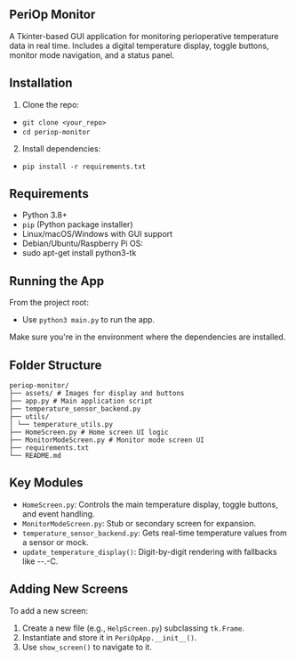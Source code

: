 ## PeriOp Monitor

A Tkinter-based GUI application for monitoring perioperative temperature data in real time. Includes a digital temperature display, toggle buttons, monitor mode navigation, and a status panel.

## Installation

1. Clone the repo:
- `git clone <your_repo>`
- `cd periop-monitor`
2. Install dependencies:
- `pip install -r requirements.txt`

## Requirements

- Python 3.8+
- `pip` (Python package installer)
- Linux/macOS/Windows with GUI support
- Debian/Ubuntu/Raspberry Pi OS:
- sudo apt-get install python3-tk


## Running the App

From the project root:
- Use `python3 main.py` to run the app.

Make sure you're in the environment where the dependencies are installed.

## Folder Structure

``` 
periop-monitor/
├── assets/ # Images for display and buttons
├── app.py # Main application script
├── temperature_sensor_backend.py
├── utils/
│ └── temperature_utils.py
├── HomeScreen.py # Home screen UI logic
├── MonitorModeScreen.py # Monitor mode screen UI
├── requirements.txt
└── README.md 
```

## Key Modules

- `HomeScreen.py`: Controls the main temperature display, toggle buttons, and event handling.
- `MonitorModeScreen.py`: Stub or secondary screen for expansion.
- `temperature_sensor_backend.py`: Gets real-time temperature values from a sensor or mock.
- `update_temperature_display()`: Digit-by-digit rendering with fallbacks like --.-C.

## Adding New Screens

To add a new screen:
1. Create a new file (e.g., `HelpScreen.py`) subclassing `tk.Frame`.
2. Instantiate and store it in `PeriOpApp.__init__()`.
3. Use `show_screen()` to navigate to it.